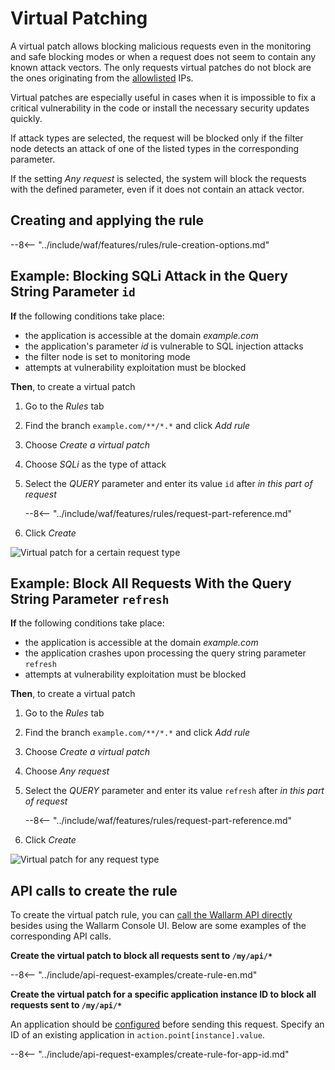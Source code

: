 [img-vpatch-example1]:      ../../images/user-guides/rules/vpatch-rule-1.png
[img-vpatch-example2]:      ../../images/user-guides/rules/vpatch-rule-2.png

# Virtual Patching

A virtual patch allows blocking malicious requests even in the monitoring and safe blocking modes or when a request does not seem to contain any known attack vectors. The only requests virtual patches do not block are the ones originating from the [allowlisted](../ip-lists/allowlist.md) IPs.

Virtual patches are especially useful in cases when it is impossible to fix a critical vulnerability in the code or install the necessary security updates quickly.

If attack types are selected, the request will be blocked only if the filter node detects an attack of one of the listed types in the corresponding parameter.

If the setting *Any request* is selected, the system will block the requests with the defined parameter, even if it does not contain an attack vector.

## Creating and applying the rule

--8<-- "../include/waf/features/rules/rule-creation-options.md"

## Example: Blocking SQLi Attack in the Query String Parameter `id`

**If** the following conditions take place:

* the application is accessible at the domain *example.com*
* the application's parameter *id* is vulnerable to SQL injection attacks
* the filter node is set to monitoring mode
* attempts at vulnerability exploitation must be blocked

**Then**, to create a virtual patch

1. Go to the *Rules* tab
1. Find the branch `example.com/**/*.*` and click *Add rule*
1. Choose *Create a virtual patch*
1. Choose *SQLi* as the type of attack
1. Select the *QUERY* parameter and enter its value `id` after *in this part of request*

    --8<-- "../include/waf/features/rules/request-part-reference.md"

1. Click *Create*

![Virtual patch for a certain request type][img-vpatch-example1]


## Example: Block All Requests With the Query String Parameter `refresh`

**If** the following conditions take place:

* the application is accessible at the domain *example.com*
* the application crashes upon processing the query string parameter `refresh`
* attempts at vulnerability exploitation must be blocked

**Then**, to create a virtual patch

1. Go to the *Rules* tab
1. Find the branch `example.com/**/*.*` and click *Add rule*
1. Choose *Create a virtual patch*
1. Choose *Any request*
1. Select the *QUERY* parameter and enter its value `refresh` after *in this part of request*

    --8<-- "../include/waf/features/rules/request-part-reference.md"

1. Click *Create*

![Virtual patch for any request type][img-vpatch-example2]

## API calls to create the rule

To create the virtual patch rule, you can [call the Wallarm API directly](../../api/overview.md) besides using the Wallarm Console UI. Below are some examples of the corresponding API calls.

**Create the virtual patch to block all requests sent to `/my/api/*`**

--8<-- "../include/api-request-examples/create-rule-en.md"

**Create the virtual patch for a specific application instance ID to block all requests sent to `/my/api/*`**

An application should be [configured](../settings/applications.md) before sending this request. Specify an ID of an existing application in `action.point[instance].value`.

--8<-- "../include/api-request-examples/create-rule-for-app-id.md"
